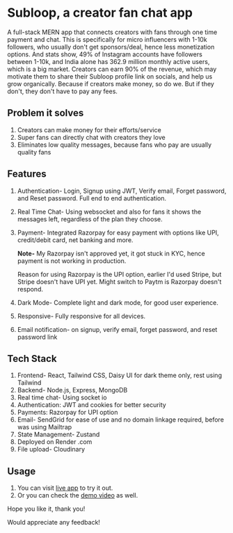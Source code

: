 # Subloop, a creator fan chat app

A full-stack MERN app that connects creators with fans through one time payment and chat. This is specifically for micro influencers with 1-10k followers, who usually don't get sponsors/deal, hence less monetization options. And stats show, 49% of Instagram accounts have followers between 1-10k, and India alone has 362.9 million monthly active users, which is a big market. Creators can earn 90% of the revenue, which may motivate them to share their Subloop profile link on socials, and help us grow organically. Because if creators make money, so do we. But if they don't, they don't have to pay any fees.

## Problem it solves

1. Creators can make money for their efforts/service
2. Super fans can directly chat with creators they love
3. Eliminates low quality messages, because fans who pay are usually quality fans

## Features

1. Authentication- Login, Signup using JWT, Verify email, Forget password, and Reset password. Full end to end authentication.

2. Real Time Chat- Using websocket and also for fans it shows the messages left, regardless of the plan they choose.

3. Payment- Integrated Razorpay for easy payment with options like UPI, credit/debit card, net banking and more.

   **Note-** My Razorpay isn't approved yet, it got stuck in KYC, hence payment is not working in production.

   Reason for using Razorpay is the UPI option, earlier I'd used Stripe, but Stripe doesn't have UPI yet. Might switch to Paytm is Razorpay doesn't respond.

4. Dark Mode- Complete light and dark mode, for good user experience.

5. Responsive- Fully responsive for all devices.

6. Email notification- on signup, verify email, forget password, and reset password link

## Tech Stack

1. Frontend- React, Tailwind CSS, Daisy UI for dark theme only, rest using Tailwind
2. Backend- Node.js, Express, MongoDB
3. Real time chat- Using socket io
4. Authentication: JWT and cookies for better security
5. Payments: Razorpay for UPI option
6. Email- SendGrid for ease of use and no domain linkage required, before was using Mailtrap
7. State Management- Zustand
8. Deployed on Render .com
9. File upload- Cloudinary

## Usage

1. You can visit [live app](https://subloop-frontend.onrender.com/) to try it out.
2. Or you can check the [demo video](https://youtu.be/9SHkXQzMqik) as well.

Hope you like it, thank you!

Would appreciate any feedback!
